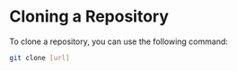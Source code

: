 # Cloning a Repository

To clone a repository, you can use the following command:

```bash
git clone [url]
```